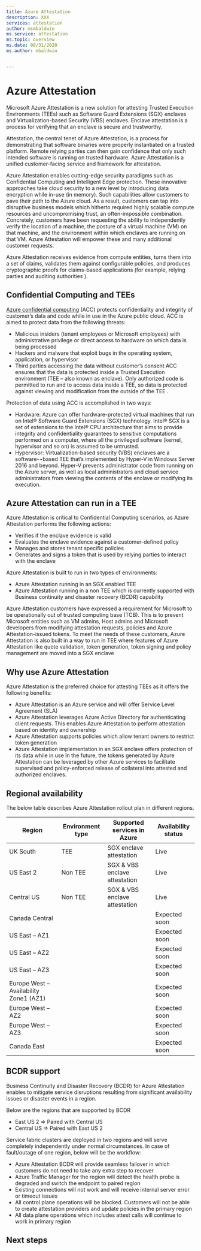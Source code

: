 ```yaml
---
title: Azure Attestation 
description: XXX
services: attestation
author: msmbaldwin
ms.service: attestation
ms.topic: overview
ms.date: 08/31/2020
ms.author: mbaldwin


---
```

# Azure Attestation

Microsoft Azure Attestation is a new solution for attesting Trusted Execution Environments (TEEs) such as Software Guard Extensions (SGX) enclaves and Virtualization-based Security (VBS) enclaves. Enclave attestation is a process for verifying that an enclave is secure and trustworthy.

Attestation, the central tenet of Azure Attestation, is a process for demonstrating that software binaries were properly instantiated on a trusted platform. Remote relying parties can then gain confidence that only such intended software is running on trusted hardware. Azure Attestation is a unified customer-facing service and framework for attestation. 

Azure Attestation enables cutting-edge security paradigms such as Confidential Computing and Intelligent Edge protection. These innovative approaches take cloud security to a new level by introducing data encryption while in-use (in memory). Such capabilities allow customers to pave their path to the Azure cloud. As a result, customers can tap into disruptive business models which hitherto required highly scalable compute resources and uncompromising trust, an often-impossible combination. Concretely, customers have been requesting the ability to independently verify the location of a machine, the posture of a virtual machine (VM) on that machine, and the environment within which enclaves are running on that VM. Azure Attestation will empower these and many additional customer requests. 

Azure Attestation receives evidence from compute entities, turns them into a set of claims, validates them against configurable policies, and produces cryptographic proofs for claims-based applications (for example, relying parties and auditing authorities ).

## Confidential Computing and TEEs

[Azure confidential computing](https://azure.microsoft.com/solutions/confidential-compute/) (ACC) protects confidentiality and integrity of customer’s data and code while in use in the Azure public cloud. ACC is aimed to protect data from the following threats:
- Malicious insiders (tenant employees or Microsoft employees) with administrative privilege or direct access to hardware on which data is being processed
- Hackers and malware that exploit bugs in the operating system, application, or hypervisor
- Third parties accessing the data without customer’s consent
ACC ensures that the data is protected inside a Trusted Execution environment (TEE – also known as enclave). Only authorized code is permitted to run and to access data inside a TEE, so data is protected against viewing and modification from the outside of the TEE .

Protection of data using ACC is accomplished in two ways:

- Hardware: Azure can offer hardware-protected virtual machines that run on Intel® Software Guard Extensions (SGX) technology. Intel® SGX is a set of extensions to the Intel® CPU architecture that aims to provide integrity and confidentiality guarantees to sensitive computations performed on a computer, where all the privileged software (kernel, hypervisor and so on) is assumed to be untrusted.
- Hypervisor: Virtualization-based security (VBS) enclaves are a software-¬based TEE that’s implemented by Hyper-V in Windows Server 2016 and beyond. Hyper-V prevents administrator code from running on the Azure server, as well as local administrators and cloud service administrators from viewing the contents of the enclave or modifying its execution.

## Azure Attestation can run in a TEE

Azure Attestation is critical to Confidential Computing scenarios, as Azure Attestation performs the following actions:
- Verifies if the enclave evidence is valid 
- Evaluates the enclave evidence against a customer-defined policy 
- Manages and stores tenant specific policies
- Generates and signs a token that is used by relying parties to interact with the enclave

Azure Attestation is built to run in two types of environments:
- Azure Attestation running in an SGX enabled TEE
- Azure Attestation running in a non TEE which is currently supported with Business continuity and disaster recovery (BCDR) capability

Azure Attestation customers have expressed a requirement for Microsoft to be operationally out of trusted computing base (TCB). This is to prevent Microsoft entities such as VM admins, Host admins and Microsoft developers from modifying attestation requests, policies and Azure Attestation-issued tokens. To meet the needs of these customers, Azure Attestation is also built in a way to run in TEE where features of Azure Attestation like quote validation, token generation, token signing and policy management are moved into a SGX enclave

## Why use Azure Attestation

Azure Attestation is the preferred choice for attesting TEEs as it offers the following benefits: 
- Azure Attestation is an Azure service and will offer Service Level Agreement (SLA)
- Azure Attestation leverages Azure Active Directory for authenticating client requests. This enables Azure Attestation to perform attestation based on identity and ownership
- Azure Attestation supports policies which allow tenant owners to restrict token generation
- Azure Attestation implementation in an SGX enclave offers protection of its data while in use
In the future, the tokens generated by Azure Attestation can be leveraged by other Azure services to facilitate supervised and policy-enforced release of collateral into attested and authorized enclaves.

## Regional availability

The below table describes Azure Attestation rollout plan in different regions.

| Region | Environment type | Supported services in Azure | Availability status |
|--|--|--|--|
| UK South | TEE | SGX enclave attestation | Live |
| US East 2 | Non TEE | SGX & VBS enclave attestation | Live 
| Central US | Non TEE | SGX & VBS enclave attestation | Live
| Canada Central | | | Expected soon |
| US East  – AZ1 | | | Expected soon |
| US East – AZ2 | | | Expected soon |
| US East  – AZ3 | | | Expected soon |
| Europe West – Availability Zone1 (AZ1) | | | Expected soon |
| Europe West – AZ2 | | | Expected soon |
| Europe West – AZ3 | | | Expected soon |
| Canada East | | | Expected soon |

## BCDR support

Business Continuity and Disaster Recovery (BCDR) for Azure Attestation enables to mitigate service disruptions resulting from significant availability issues or disaster events in a region. 

Below are the regions that are supported by BCDR
- East US 2 => Paired with Central US 
- Central US => Paired with East US 2 

Service fabric clusters are deployed in two regions and will serve completely independently under normal circumstances. In case of fault/outage of one region, below will be the workflow: 
- Azure Attestation BCDR will provide seamless failover in which customers do not need to take any extra step to recover
- Azure Traffic Manager for the region will detect the health probe is degraded and switch the endpoint to paired region
- Existing connections will not work and will receive internal server error or timeout issues
- All control plane operations will be blocked. Customers will not be able to create attestation providers and update policies in the primary region
- All data plane operations which includes attest calls will continue to work in primary region

## Next steps

